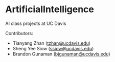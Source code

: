 # ArtificialIntelligence
AI class projects at UC Davis

Contributors:

- Tianyang Zhan (tzhan@ucdavis.edu)
- Sheng Yee Siow (ssiow@ucdavis.edu)
- Brandon Gunaman (bjgunaman@ucdavis.edu)
